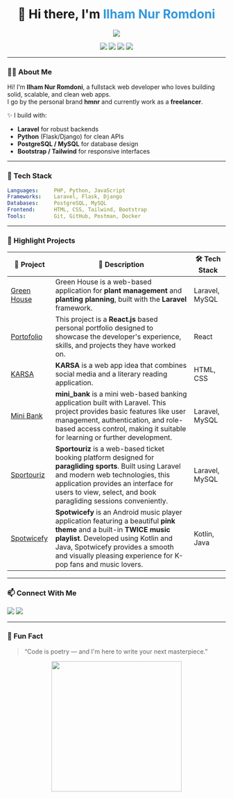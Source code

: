 
<h1 align="center">👋 Hi there, I'm <span style="color:#3498db;">Ilham Nur Romdoni</span></h1>
<p align="center">
  <img src="https://readme-typing-svg.demolab.com/?lines=Fullstack+Web+Developer;Laravel+%7C+Python+Specialist;Open+for+Freelance+Work&center=true&width=500&height=40&color=3498DB&vCenter=true&size=20" />
</p>

<p align="center">
  <img src="https://img.shields.io/badge/Code-Laravel-red?style=for-the-badge&logo=laravel&logoColor=white"/>
  <img src="https://img.shields.io/badge/Code-Python-blue?style=for-the-badge&logo=python&logoColor=white"/>
  <img src="https://img.shields.io/badge/Database-PostgreSQL-316192?style=for-the-badge&logo=postgresql&logoColor=white"/>
  <img src="https://img.shields.io/badge/Status-Open%20to%20Work-brightgreen?style=for-the-badge"/>
</p>

---

### 🧑‍💻 About Me

Hi! I’m **Ilham Nur Romdoni**, a fullstack web developer who loves building solid, scalable, and clean web apps.  
I go by the personal brand **hmnr** and currently work as a **freelancer**.

✨ I build with:
- **Laravel** for robust backends
- **Python** (Flask/Django) for clean APIs
- **PostgreSQL / MySQL** for database design
- **Bootstrap / Tailwind** for responsive interfaces

---

### 🚀 Tech Stack

```yaml
Languages:     PHP, Python, JavaScript
Frameworks:    Laravel, Flask, Django
Databases:     PostgreSQL, MySQL
Frontend:      HTML, CSS, Tailwind, Bootstrap
Tools:         Git, GitHub, Postman, Docker
```

---

### 📌 Highlight Projects

| 💼 Project | 📝 Description | 🛠️ Tech Stack |
|-----------|----------------|--------------|
| [Green House](https://github.com/IlhamNur/green-house) | Green House is a web-based application for **plant management** and **planting planning**, built with the **Laravel** framework. | Laravel, MySQL |
| [Portofolio](https://github.com/IlhamNur/portfolio.git) | This project is a **React.js** based personal portfolio designed to showcase the developer's experience, skills, and projects they have worked on. | React |
| [KARSA](https://github.com/IlhamNur/KARSA.git) | **KARSA** is a web app idea that combines social media and a literary reading application. | HTML, CSS |
| [Mini Bank](https://github.com/IlhamNur/mini_bank.git) | **mini_bank** is a mini web-based banking application built with Laravel. This project provides basic features like user management, authentication, and role-based access control, making it suitable for learning or further development. | Laravel, MySQL |
| [Sportouriz](https://github.com/IlhamNur/sportouriz.git) | **Sportouriz** is a web-based ticket booking platform designed for **paragliding sports**. Built using Laravel and modern web technologies, this application provides an interface for users to view, select, and book paragliding sessions conveniently. | Laravel, MySQL |
| [Spotwicefy](https://github.com/IlhamNur/spotwicefy.git) | **Spotwicefy** is an Android music player application featuring a beautiful **pink theme** and a built-in **TWICE music playlist**. Developed using Kotlin and Java, Spotwicefy provides a smooth and visually pleasing experience for K-pop fans and music lovers. | Kotlin, Java |

---

### 📫 Connect With Me

<p align="left">
  <a href="mailto:romdhoninuril@gmail.com"><img src="https://img.shields.io/badge/Email-DarkRed?style=for-the-badge&logo=gmail&logoColor=white" /></a>
  <a href="https://linkedin.com/in/ilham-nur-romdoni-167263206"><img src="https://img.shields.io/badge/LinkedIn-0077B5?style=for-the-badge&logo=linkedin&logoColor=white" /></a>
</p>

---

### 🎯 Fun Fact
> “Code is poetry — and I'm here to write your next masterpiece.”

<p align="center">
  <img src="https://media.giphy.com/media/qgQUggAC3Pfv687qPC/giphy.gif" width="300" />
</p>

